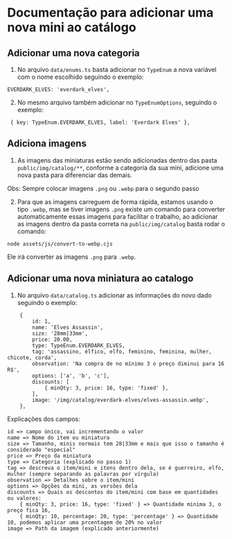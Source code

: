 # Documentação para adicionar uma nova mini ao catálogo

## Adicionar uma nova categoria

1. No arquivo `data/enums.ts` basta adicionar no `TypeEnum` a nova variável
com o nome escolhido seguindo o exemplo:

```
EVERDARK_ELVES: 'everdark_elves',
```

2. No mesmo arquivo também adicionar no `TypeEnumOptions`, seguindo o exemplo:
```
 { key: TypeEnum.EVERDARK_ELVES, label: 'Everdark Elves' },
```

## Adiciona imagens

1. As imagens das miniaturas estão sendo adicionadas dentro das pasta `public/img/catalog/**`, 
conforme a categoria da sua mini, adicione uma nova pasta para diferenciar das demais. 

Obs: Sempre colocar imagens `.png` ou `.webp` para o segundo passo

2. Para que as imagens carreguem de forma rápida, estamos usando o tipo `.webp`,
mas se tiver imagens `.png` existe um comando para converter automaticamente essas imagens para
facilitar o trabalho, ao adicionar as imagens dentro da pasta correta na `public/img/catalog` 
basta rodar o comando:
 
```
node assets/js/convert-to-webp.cjs
```

Ele irá converter as imagens `.png` para `.webp`.

## Adicionar uma nova miniatura ao catalogo

1. No arquivo `data/catalog.ts` adicionar as informações do novo dado seguindo o exemplo:

```
    {
        id: 1,
        name: 'Elves Assassin',
        size: '28mm|33mm',
        price: 20.00,
        type: TypeEnum.EVERDARK_ELVES,
        tag: 'assassino, élfico, elfo, feminino, feminina, mulher, chicote, corda',
        observation: 'Na compra de no mínimo 3 o preço diminui para 16 R$',
        options: ['a', 'b', 'c'],
        discounts: [
            { minQty: 3, price: 16, type: 'fixed' },
        ],
        image: '/img/catalog/everdark-elves/elves-assassin.webp',
    },
```

Explicações dos campos:

```
id => campo único, vai incrementando o valor
name => Nome do item ou miniatura
size => Tamanho, minis normais tem 28|33mm e mais que isso o tamanho é considerado "especial"
price => Preço da miniatura
type => Categoria (explicado no passo 1)
tag => descreva o item/mini e itens dentro dela, se é guerreiro, elfo, mulher (sempre separando as palavras por vírgula)
observation => Detalhes sobre o item/mini
options => Opções da mini, as versões dela
discounts => Quais os descontos do item/mini com base em quantidades ou valores:
    { minQty: 3, price: 16, type: 'fixed' } => Quantidade minima 3, o preço fica 16,
    { minQty: 10, percentage: 20, type: 'percentage' } => Quantidade 10, podemos aplicar uma prcentagem de 20% no valor
image => Path da imagem (explicado anteriormente)
```


